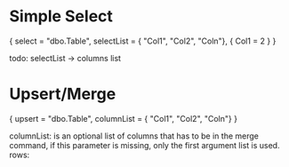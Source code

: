 ﻿# Simple Select

{
	select = "dbo.Table",
	selectList = { "Col1", "Col2", "Coln"},
	{
		Col1 = 2
	}
}


todo: selectList -> columns list

# Upsert/Merge

{
	upsert = "dbo.Table",
	columnList = { "Col1", "Col2", "Coln"}
}

columnList: is an optional list of columns that has to be in the merge command, if this parameter is missing, only the first argument list is used.
rows:
